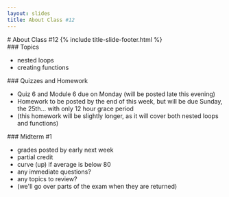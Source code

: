 ```yaml
---
layout: slides
title: About Class #12 
---
```

<section markdown="block" class="title-slide">
# About Class #12
{% include title-slide-footer.html %}
</section>

<section markdown="block">
### Topics

* nested loops
* creating functions
</section>

<section markdown="block">
### Quizzes and Homework 

* Quiz 6 and Module 6 due on Monday (will be posted late this evening)
* Homework to be posted by the end of this week, but will be due Sunday, the 25th... with only 12 hour grace period 
* (this homework will be slightly longer, as it will cover both nested loops and functions)

</section>


<section markdown="block">
### Midterm #1

* grades posted by early next week
* partial credit
* curve (up) if average is below 80
* any immediate questions?
* any topics to review?
* (we'll go over parts of the exam when they are returned)
</section>

